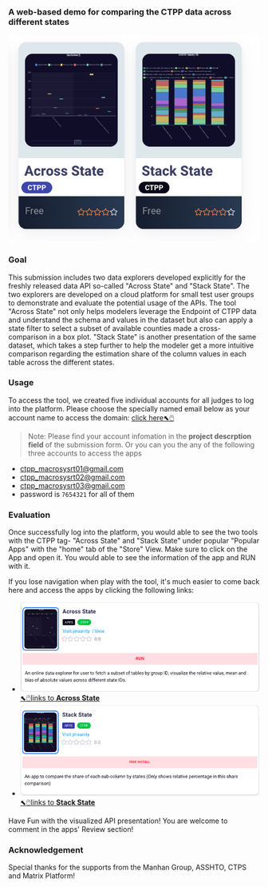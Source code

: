 ### A web-based demo for comparing the CTPP data across different states

![p1](../media/gallery/apps_ctpp.png "p1 :size=200")

### Goal

This submission includes two data explorers developed explicitly for the freshly released data API so-called "Across State" and "Stack State". The two explorers are developed on a cloud platform for small test user groups to demonstrate and evaluate the potential usage of the APIs. 
 The tool "Across State" not only helps modelers leverage the Endpoint of CTPP data and understand the schema and values in the dataset but also can apply a state filter to select a subset of available counties made a cross-comparison in a box plot.
"Stack State" is another presentation of the same dataset, which takes a step further to help the modeler get a more intuitive comparison regarding the estimation share of the column values in each table across the different states.

### Usage

To access the tool, we created five individual accounts for all judges to log into the platform. Please choose the specially named email below as your account name to access the domain: [click here⬉🖱️](http://18.188.110.26/matrix)

> Note: Please find your account infomation in the **project descrption field** of the submission form.
> Or you can you the any of the following three accounts to access the apps
* ctpp_macrosysrt01@gmail.com
* ctpp_macrosysrt02@gmail.com
* ctpp_macrosysrt03@gmail.com
* password is `7654321` for all of them
        
### Evaluation

Once successfully log into the  platform, you would able to see the two tools with the CTPP tag- "Across State" and "Stack State" under popular "Popular Apps" with the "home" tab of the "Store" View. Make sure to click on the App and open  it. You would able to see the information of the app and RUN with it.

If you lose navigation when play with the tool, it's much easier to come back here and access the apps by clicking the following links:

* ![p2](../media/gallery/app_AcrossState.png "p2 :size=400*100") 
    [⬉🖱️links to **Across State**](http://3.145.166.175/matrix/item/1532522260233_user_16687234633674/home)
* ![p3](../media/gallery/app_StackState.png "p3  :size=400*100")
[⬉🖱️links to **Stack State**](http://3.145.166.175/matrix/item/47cd8e6efu03e8fu4e82fu93fafu475f5a234026/home)

Have Fun with the visualized API presentation! You are welcome to comment in the apps' Review section!

### Acknowledgement
Special thanks for the supports from the Manhan Group, ASSHTO, CTPS and Matrix Platform! 
